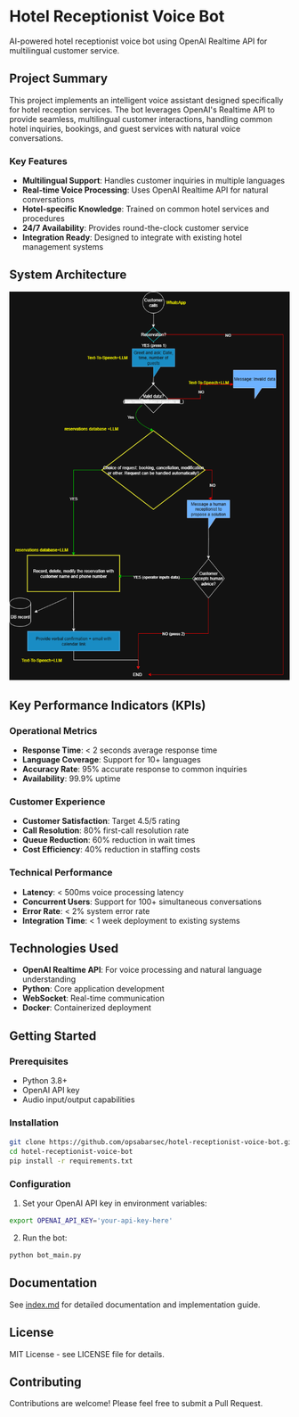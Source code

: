 # Hotel Receptionist Voice Bot

AI-powered hotel receptionist voice bot using OpenAI Realtime API for multilingual customer service.

## Project Summary

This project implements an intelligent voice assistant designed specifically for hotel reception services. The bot leverages OpenAI's Realtime API to provide seamless, multilingual customer interactions, handling common hotel inquiries, bookings, and guest services with natural voice conversations.

### Key Features

- **Multilingual Support**: Handles customer inquiries in multiple languages
- **Real-time Voice Processing**: Uses OpenAI Realtime API for natural conversations
- **Hotel-specific Knowledge**: Trained on common hotel services and procedures
- **24/7 Availability**: Provides round-the-clock customer service
- **Integration Ready**: Designed to integrate with existing hotel management systems

## System Architecture

![System Architecture Diagram](images/diagram_receptionist_bot.png)

## Key Performance Indicators (KPIs)

### Operational Metrics
- **Response Time**: < 2 seconds average response time
- **Language Coverage**: Support for 10+ languages
- **Accuracy Rate**: 95% accurate response to common inquiries
- **Availability**: 99.9% uptime

### Customer Experience
- **Customer Satisfaction**: Target 4.5/5 rating
- **Call Resolution**: 80% first-call resolution rate
- **Queue Reduction**: 60% reduction in wait times
- **Cost Efficiency**: 40% reduction in staffing costs

### Technical Performance
- **Latency**: < 500ms voice processing latency
- **Concurrent Users**: Support for 100+ simultaneous conversations
- **Error Rate**: < 2% system error rate
- **Integration Time**: < 1 week deployment to existing systems

## Technologies Used

- **OpenAI Realtime API**: For voice processing and natural language understanding
- **Python**: Core application development
- **WebSocket**: Real-time communication
- **Docker**: Containerized deployment

## Getting Started

### Prerequisites

- Python 3.8+
- OpenAI API key
- Audio input/output capabilities

### Installation

```bash
git clone https://github.com/opsabarsec/hotel-receptionist-voice-bot.git
cd hotel-receptionist-voice-bot
pip install -r requirements.txt
```

### Configuration

1. Set your OpenAI API key in environment variables:
```bash
export OPENAI_API_KEY='your-api-key-here'
```

2. Run the bot:
```bash
python bot_main.py
```

## Documentation

See [index.md](index.md) for detailed documentation and implementation guide.

## License

MIT License - see LICENSE file for details.

## Contributing

Contributions are welcome! Please feel free to submit a Pull Request.
